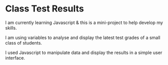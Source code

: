# Class Test Results

I am currently learning Javascript & this is a mini-project to help develop my skills.

I am using variables to analyse and display the latest test grades of a small class of students.

I used Javascript to manipulate data and display the results in a simple user interface.
